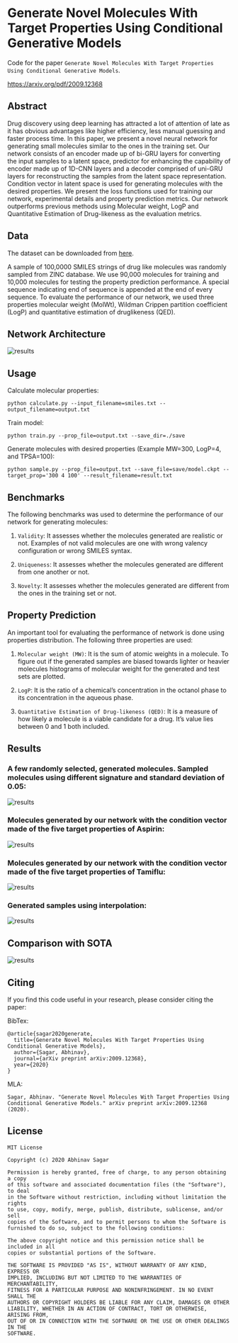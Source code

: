 # Generate Novel Molecules With Target Properties Using Conditional Generative Models
Code for the paper `Generate Novel Molecules With Target Properties Using Conditional Generative Models`.

https://arxiv.org/pdf/2009.12368

## Abstract

Drug discovery using deep learning has attracted a lot of attention of late as it
has obvious advantages like higher efficiency, less manual guessing and faster
process time. In this paper, we present a novel neural network for generating
small molecules similar to the ones in the training set. Our network consists of
an encoder made up of bi-GRU layers for converting the input samples to a latent
space, predictor for enhancing the capability of encoder made up of 1D-CNN
layers and a decoder comprised of uni-GRU layers for reconstructing the samples
from the latent space representation. Condition vector in latent space is used for
generating molecules with the desired properties. We present the loss functions
used for training our network, experimental details and property prediction metrics.
Our network outperforms previous methods using Molecular weight, LogP and
Quantitative Estimation of Drug-likeness as the evaluation metrics.

## Data

The dataset can be downloaded from [here](http://zinc.docking.org/).

A sample of 100,0000 SMILES strings of drug like molecules was randomly sampled from ZINC
database. We use 90,000 molecules for training and 10,000 molecules for testing the property
prediction performance. A special sequence indicating end of sequence is appended at the end of
every sequence. To evaluate the performance of our network, we used three properties molecular
weight (MolWt), Wildman Crippen partition coefficient (LogP) and quantitative estimation of druglikeness (QED).

## Network Architecture

![results](images/d5.png)

## Usage

Calculate molecular properties:

`python calculate.py --input_filename=smiles.txt --output_filename=output.txt`

Train model:

`python train.py --prop_file=output.txt --save_dir=./save`

Generate molecules with desired properties (Example MW=300, LogP=4, and TPSA=100):

`python sample.py --prop_file=output.txt --save_file=save/model.ckpt --target_prop='300 4 100' --result_filename=result.txt`

## Benchmarks

The following benchmarks was used to determine the performance of our network for generating
molecules:

1. `Validity`: It assesses whether the molecules generated are realistic or not. Examples of not valid
molecules are one with wrong valency configuration or wrong SMILES syntax.

2. `Uniqueness`: It assesses whether the molecules generated are different from one another or not.

3. `Novelty`: It assesses whether the molecules generated are different from the ones in the training
set or not.

## Property Prediction

An important tool for evaluating the performance of network is done using properties distribution.
The following three properties are used:

1. `Molecular weight (MW)`: It is the sum of atomic weights in a molecule. To figure out if the
generated samples are biased towards lighter or heavier molecules histograms of molecular weight
for the generated and test sets are plotted.

2. `LogP`: It is the ratio of a chemical’s concentration in the octanol phase to its concentration in the
aqueous phase.

3. `Quantitative Estimation of Drug-likeness (QED)`: It is a measure of how likely a molecule is a
viable candidate for a drug. It’s value lies between 0 and 1 both included.

## Results

### A few randomly selected, generated molecules. Sampled molecules using different signature and standard deviation of 0.05:

![results](images/d1.png)

### Molecules generated by our network with the condition vector made of the five target properties of Aspirin:

![results](images/d2.png)

### Molecules generated by our network with the condition vector made of the five target properties of Tamiflu:

![results](images/d3.png)

### Generated samples using interpolation:

![results](images/d6.png)

## Comparison with SOTA

![results](images/d7.png)

## Citing

If you find this code useful in your research, please consider citing the paper:

BibTex:

```
@article{sagar2020generate,
  title={Generate Novel Molecules With Target Properties Using Conditional Generative Models},
  author={Sagar, Abhinav},
  journal={arXiv preprint arXiv:2009.12368},
  year={2020}
}
```

MLA:

`Sagar, Abhinav. "Generate Novel Molecules With Target Properties Using Conditional Generative Models." arXiv preprint arXiv:2009.12368 (2020).`

## License

```
MIT License

Copyright (c) 2020 Abhinav Sagar

Permission is hereby granted, free of charge, to any person obtaining a copy
of this software and associated documentation files (the "Software"), to deal
in the Software without restriction, including without limitation the rights
to use, copy, modify, merge, publish, distribute, sublicense, and/or sell
copies of the Software, and to permit persons to whom the Software is
furnished to do so, subject to the following conditions:

The above copyright notice and this permission notice shall be included in all
copies or substantial portions of the Software.

THE SOFTWARE IS PROVIDED "AS IS", WITHOUT WARRANTY OF ANY KIND, EXPRESS OR
IMPLIED, INCLUDING BUT NOT LIMITED TO THE WARRANTIES OF MERCHANTABILITY,
FITNESS FOR A PARTICULAR PURPOSE AND NONINFRINGEMENT. IN NO EVENT SHALL THE
AUTHORS OR COPYRIGHT HOLDERS BE LIABLE FOR ANY CLAIM, DAMAGES OR OTHER
LIABILITY, WHETHER IN AN ACTION OF CONTRACT, TORT OR OTHERWISE, ARISING FROM,
OUT OF OR IN CONNECTION WITH THE SOFTWARE OR THE USE OR OTHER DEALINGS IN THE
SOFTWARE.
```

